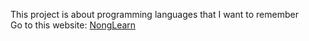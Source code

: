 This project is about programming languages that I want to remember
<br>
Go to this website: <a href="https://nonglearn.vercel.app/" target="_blank">NongLearn</a>
